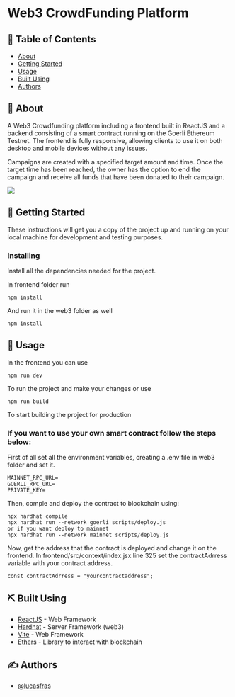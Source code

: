 # Web3 CrowdFunding Platform


## 📝 Table of Contents

- [About](#about)
- [Getting Started](#getting_started)
- [Usage](#usage)
- [Built Using](#built_using)
- [Authors](#authors)

## 🧐 About <a name = "about"></a>

A Web3 Crowdfunding platform including a frontend built in ReactJS and a backend consisting of a smart contract running on the Goerli Ethereum Testnet. The frontend is fully responsive, allowing clients to use it on both desktop and mobile devices without any issues.

Campaigns are created with a specified target amount and time. Once the target time has been reached, the owner has the option to end the campaign and receive all funds that have been donated to their campaign.

![](https://github.com/lucasfras/web3-crowdfunding-platform/presentation.gif)

## 🏁 Getting Started <a name = "getting_started"></a>

These instructions will get you a copy of the project up and running on your local machine for development and testing purposes.

### Installing

Install all the dependencies needed for the project.

In frontend folder run

```
npm install
```

And run it in the web3 folder as well

```
npm install
```


## 🎈 Usage <a name="usage"></a>

In the frontend you can use
```
npm run dev
```
To run the project and make your changes or use
```
npm run build
```
To start building the project for production


### If you want to use your own smart contract follow the steps below:

First of all set all the environment variables, creating a .env file in web3 folder and set it.

```
MAINNET_RPC_URL=
GOERLI_RPC_URL=
PRIVATE_KEY=
```

Then, comple and deploy the contract to blockchain using:
```
npx hardhat compile
npx hardhat run --network goerli scripts/deploy.js
or if you want deploy to mainnet
npx hardhat run --network mainnet scripts/deploy.js
```

Now, get the address that the contract is deployed and change it on the frontend. In frontend/src/context/index.jsx line 325 set the contractAdrress variable with your contract address.
```
const contractAdrress = "yourcontractaddress";
```

## ⛏️ Built Using <a name = "built_using"></a>

- [ReactJS](https://www.mongodb.com/) - Web Framework 
- [Hardhat](https://hardhat.org/) - Server Framework (web3)
- [Vite](https://vitejs.dev/) - Web Framework
- [Ethers](https://docs.ethers.org/) - Library to interact with blockchain

## ✍️ Authors <a name = "authors"></a>

- [@lucasfras](https://github.com/lucasfras)